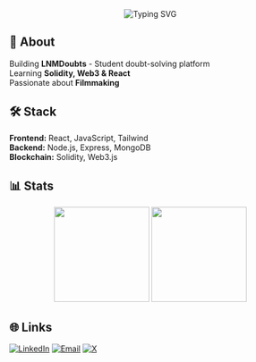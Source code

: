 <div align="center">
  <img src="https://readme-typing-svg.herokuapp.com?font=Fira+Code&size=28&duration=2000&color=00D9FF&center=true&width=500&lines=Hi+I'm+Ayush;Full+Stack+Developer" alt="Typing SVG" />
</div>

## 🚀 About
Building **LNMDoubts** - Student doubt-solving platform  
Learning **Solidity, Web3 & React**  
Passionate about **Filmmaking**

## 🛠️ Stack
**Frontend:** React, JavaScript, Tailwind  
**Backend:** Node.js, Express, MongoDB  
**Blockchain:** Solidity, Web3.js  

## 📊 Stats
<div align="center">
  <img height="170" src="https://github-readme-stats.vercel.app/api?username=ayush18pop&show_icons=true&theme=dark&hide_border=true&bg_color=0d1117"/>
  <img height="170" src="https://github-readme-stats.vercel.app/api/top-langs/?username=ayush18pop&layout=compact&theme=dark&hide_border=true&bg_color=0d1117"/>
</div>

## 🌐 Links
[![LinkedIn](https://img.shields.io/badge/-LinkedIn-0077B5?style=flat&logo=linkedin)](https://www.linkedin.com/in/ayush-popat-432402250/)
[![Email](https://img.shields.io/badge/-Email-D14836?style=flat&logo=gmail&logoColor=white)](mailto:ayushworks18@gmail.com)
[![X](https://img.shields.io/badge/-X-000000?style=flat&logo=x)](https://x.com/ayushp999)
